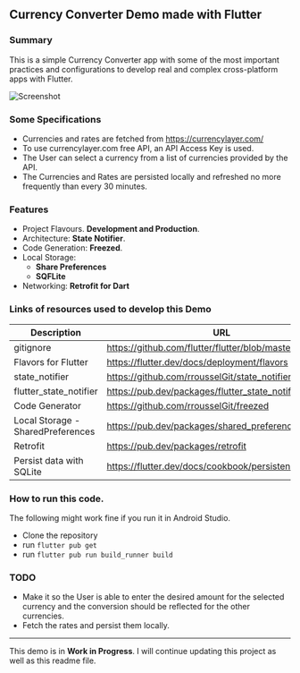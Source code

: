 ## Currency Converter Demo made with Flutter

### Summary

This is a simple Currency Converter app with some of the most important practices and configurations to develop real and complex cross-platform apps with Flutter. 

![Screenshot](screenshot.jpg)

### Some Specifications

- Currencies and rates are fetched from https://currencylayer.com/
- To use currencylayer.com free API, an API Access Key is used.
- The User can select a currency from a list of currencies provided by the API.
- The Currencies and Rates are persisted locally and refreshed no more frequently than every 30 minutes.

### Features

- Project Flavours. **Development and Production**.
- Architecture: **State Notifier**. 
- Code Generation: **Freezed**.
- Local Storage:
  - **Share Preferences**
  - **SQFLite**
- Networking: **Retrofit for Dart**

### Links of resources used to develop this Demo

Description | URL
-- | --
gitignore | https://github.com/flutter/flutter/blob/master/.gitignore
Flavors for Flutter | https://flutter.dev/docs/deployment/flavors
state_notifier | https://github.com/rrousselGit/state_notifier
flutter_state_notifier | https://pub.dev/packages/flutter_state_notifier
Code Generator | https://github.com/rrousselGit/freezed
Local Storage - SharedPreferences | https://pub.dev/packages/shared_preferences
Retrofit | https://pub.dev/packages/retrofit
Persist data with SQLite | https://flutter.dev/docs/cookbook/persistence/sqlite

### How to run this code.

The following might work fine if you run it in Android Studio.

- Clone the repository
- run ``flutter pub get``
- run ``flutter pub run build_runner build``

### TODO

- Make it so the User is able to enter the desired amount for the selected currency and the conversion should be reflected for the other currencies.
- Fetch the rates and persist them locally.

----

This demo is in **Work in Progress**.  I will continue updating this project as well as this readme file.
